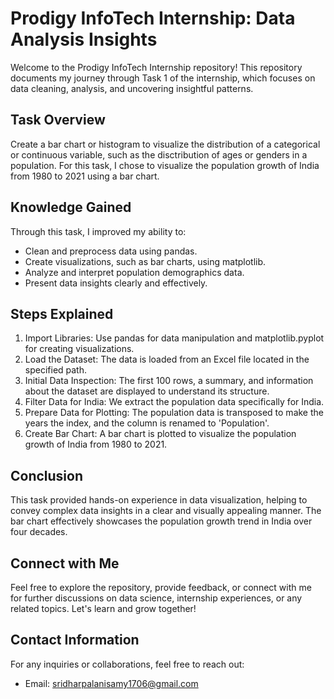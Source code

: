 # Prodigy InfoTech Internship: Data Analysis Insights

Welcome to the Prodigy InfoTech Internship repository! This repository documents my journey through Task 1 of the internship, which focuses on data cleaning, analysis, and uncovering insightful patterns.

## Task Overview

Create a bar chart or histogram to visualize the distribution of a categorical or continuous variable, such as the disctribution of ages or genders in a population. For this task, I chose to visualize the population growth of India from 1980 to 2021 using a bar chart.

## Knowledge Gained

Through this task, I improved my ability to:

* Clean and preprocess data using pandas.
* Create visualizations, such as bar charts, using matplotlib.
* Analyze and interpret population demographics data.
* Present data insights clearly and effectively.

## Steps Explained 

1. Import Libraries: Use pandas for data manipulation and matplotlib.pyplot for creating visualizations.
2. Load the Dataset: The data is loaded from an Excel file located in the specified path.
3. Initial Data Inspection: The first 100 rows, a summary, and information about the dataset are displayed to understand its structure.
4. Filter Data for India: We extract the population data specifically for India.
5. Prepare Data for Plotting: The population data is transposed to make the years the index, and the column is renamed to 'Population'.
6. Create Bar Chart: A bar chart is plotted to visualize the population growth of India from 1980 to 2021.

## Conclusion

This task provided hands-on experience in data visualization, helping to convey complex data insights in a clear and visually appealing manner. The bar chart effectively showcases the population growth trend in India over four decades. 


## Connect with Me

Feel free to explore the repository, provide feedback, or connect with me for further discussions on data science, internship experiences, or any related topics. Let's learn and grow together!

## Contact Information

For any inquiries or collaborations, feel free to reach out:

- Email: [sridharpalanisamy1706@gmail.com](mailto:sridharpalanisamy1706@gmail.com)
